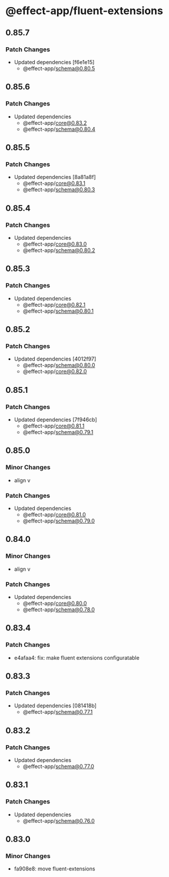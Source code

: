# @effect-app/fluent-extensions

## 0.85.7

### Patch Changes

- Updated dependencies [f6e1e15]
  - @effect-app/schema@0.80.5

## 0.85.6

### Patch Changes

- Updated dependencies
  - @effect-app/core@0.83.2
  - @effect-app/schema@0.80.4

## 0.85.5

### Patch Changes

- Updated dependencies [8a81a8f]
  - @effect-app/core@0.83.1
  - @effect-app/schema@0.80.3

## 0.85.4

### Patch Changes

- Updated dependencies
  - @effect-app/core@0.83.0
  - @effect-app/schema@0.80.2

## 0.85.3

### Patch Changes

- Updated dependencies
  - @effect-app/core@0.82.1
  - @effect-app/schema@0.80.1

## 0.85.2

### Patch Changes

- Updated dependencies [4012f97]
  - @effect-app/schema@0.80.0
  - @effect-app/core@0.82.0

## 0.85.1

### Patch Changes

- Updated dependencies [7f946cb]
  - @effect-app/core@0.81.1
  - @effect-app/schema@0.79.1

## 0.85.0

### Minor Changes

- align v

### Patch Changes

- Updated dependencies
  - @effect-app/core@0.81.0
  - @effect-app/schema@0.79.0

## 0.84.0

### Minor Changes

- align v

### Patch Changes

- Updated dependencies
  - @effect-app/core@0.80.0
  - @effect-app/schema@0.78.0

## 0.83.4

### Patch Changes

- e4afaa4: fix: make fluent extensions configuratable

## 0.83.3

### Patch Changes

- Updated dependencies [081418b]
  - @effect-app/schema@0.77.1

## 0.83.2

### Patch Changes

- Updated dependencies
  - @effect-app/schema@0.77.0

## 0.83.1

### Patch Changes

- Updated dependencies
  - @effect-app/schema@0.76.0

## 0.83.0

### Minor Changes

- fa908e8: move fluent-extensions
